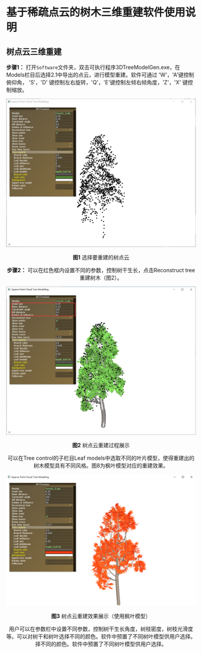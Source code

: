 # 基于稀疏点云的树木三维重建软件使用说明

## 树点云三维重建
**步骤1：** 打开`Software`文件夹，双击可执行程序3DTreeModelGen.exe，在Models栏目后选择2.1中导出的点云，进行模型重建。软件可通过 'W'，'A'键控制俯仰角， 'S'，'D' 键控制左右旋转，'Q'，'E'键控制左倾右倾角度，'Z'，'X' 键控制缩放。

<div align=center><img src="./image/10.png" width = 512/>

  <b>图1</b> 选择要重建的树点云

**步骤2：** 可以在红色框内设置不同的参数，控制树干生长，点击Reconstruct tree重建树木（图2）。

<div align=center><img src="./image/11.png" width =512/>

  <b>图2</b> 树点云重建过程展示</div>

可以在Tree control的子栏目Leaf models中选取不同的叶片模型，使得重建出的树木模型具有不同风格。图8为枫叶模型对应的重建效果。

<div align=center><img src="./image/v16.png" width =512/>

<b>图3</b> 树点云重建效果展示（使用枫叶模型）</div>

用户可以在参数栏中设置不同参数，控制树干生长角度，树枝密度，树枝光滑度等。可以对树干和树叶选择不同的颜色。软件中预置了不同树叶模型供用户选择。
择不同的颜色。软件中预置了不同树叶模型供用户选择。
